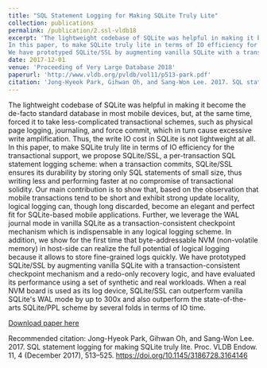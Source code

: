 ```yaml
---
title: "SQL Statement Logging for Making SQLite Truly Lite"
collection: publications
permalink: /publication/2.ssl-vldb18
excerpt: 'The lightweight codebase of SQLite was helpful in making it become the de-facto standard database in most mobile devices, but, at the same time, forced it to take less-complicated transactional schemes, such as physical page logging, journaling, and force commit, which in turn cause excessive write amplification. Thus, the write IO cost in SQLite is not lightweight at all.
In this paper, to make SQLite truly lite in terms of IO efficiency for the transactional support, we propose SQLite/SSL, a per-transaction SQL statement logging scheme: when a transaction commits, SQLite/SSL ensures its durability by storing only SQL statements of small size, thus writing less and performing faster at no compromise of transactional solidity. Our main contribution is to show that, based on the observation that mobile transactions tend to be short and exhibit strong update locality, logical logging can, though long discarded, become an elegant and perfect fit for SQLite-based mobile applications. Further, we leverage the WAL journal mode in vanilla SQLite as a transaction-consistent checkpoint mechanism which is indispensable in any logical logging scheme. In addition, we show for the first time that byte-addressable NVM (non-volatile memory) in host-side can realize the full potential of logical logging because it allows to store fine-grained logs quickly.
We have prototyped SQLite/SSL by augmenting vanilla SQLite with a transaction-consistent checkpoint mechanism and a redo-only recovery logic, and have evaluated its performance using a set of synthetic and real workloads. When a real NVM board is used as its log device, SQLite/SSL can outperform vanilla SQLite's WAL mode by up to 300x and also outperform the state-of-the-arts SQLite/PPL scheme by several folds in terms of IO time.'
date: 2017-12-01
venue: 'Proceeding of Very Large Database 2018'
paperurl: 'http://www.vldb.org/pvldb/vol11/p513-park.pdf'
citation: 'Jong-Hyeok Park, Gihwan Oh, and Sang-Won Lee. 2017. SQL statement logging for making SQLite truly lite. Proc. VLDB Endow. 11, 4 (December 2017), 513–525. https://doi.org/10.1145/3186728.3164146'
---
```

The lightweight codebase of SQLite was helpful in making it become the de-facto standard database in most mobile devices, but, at the same time, forced it to take less-complicated transactional schemes, such as physical page logging, journaling, and force commit, which in turn cause excessive write amplification. Thus, the write IO cost in SQLite is not lightweight at all.
In this paper, to make SQLite truly lite in terms of IO efficiency for the transactional support, we propose SQLite/SSL, a per-transaction SQL statement logging scheme: when a transaction commits, SQLite/SSL ensures its durability by storing only SQL statements of small size, thus writing less and performing faster at no compromise of transactional solidity. Our main contribution is to show that, based on the observation that mobile transactions tend to be short and exhibit strong update locality, logical logging can, though long discarded, become an elegant and perfect fit for SQLite-based mobile applications. Further, we leverage the WAL journal mode in vanilla SQLite as a transaction-consistent checkpoint mechanism which is indispensable in any logical logging scheme. In addition, we show for the first time that byte-addressable NVM (non-volatile memory) in host-side can realize the full potential of logical logging because it allows to store fine-grained logs quickly.
We have prototyped SQLite/SSL by augmenting vanilla SQLite with a transaction-consistent checkpoint mechanism and a redo-only recovery logic, and have evaluated its performance using a set of synthetic and real workloads. When a real NVM board is used as its log device, SQLite/SSL can outperform vanilla SQLite's WAL mode by up to 300x and also outperform the state-of-the-arts SQLite/PPL scheme by several folds in terms of IO time.

[Download paper here](http://www.vldb.org/pvldb/vol11/p513-park.pdf)

Recommended citation: Jong-Hyeok Park, Gihwan Oh, and Sang-Won Lee. 2017. SQL statement logging for making SQLite truly lite. Proc. VLDB Endow. 11, 4 (December 2017), 513–525. https://doi.org/10.1145/3186728.3164146